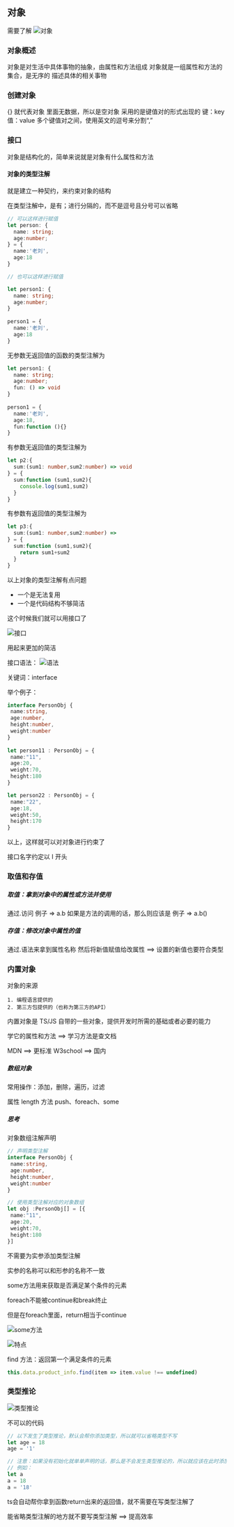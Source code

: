 ## 对象
需要了解
![对象](https://cdn.jsdelivr.net/gh/Vixcity/FigureBed/img/20220111171845.png)

### 对象概述

对象是对生活中具体事物的抽象，由属性和方法组成
对象就是一组属性和方法的集合，是无序的
描述具体的相关事物

### 创建对象

{} 就代表对象
里面无数据，所以是空对象
采用的是键值对的形式出现的
键：key
值：value
多个键值对之间，使用英文的逗号来分割“,”

### 接口

对象是结构化的，简单来说就是对象有什么属性和方法

#### 对象的类型注解
就是建立一种契约，来约束对象的结构

在类型注解中，是有；进行分隔的，而不是逗号且分号可以省略
```ts
// 可以这样进行赋值
let person: {  
  name: string;  
  age:number;  
} = {  
  name:'老刘',  
  age:18  
}

// 也可以这样进行赋值

let person1: {  
  name: string;  
  age:number;  
}  
  
person1 = {  
  name:'老刘',  
  age:18  
}
```

无参数无返回值的函数的类型注解为
```ts
let person1: {  
  name: string;  
  age:number;  
  fun: () => void  
}  
  
person1 = {  
  name:'老刘',  
  age:18,  
  fun:function (){}  
}
```

有参数无返回值的类型注解为
```ts
let p2:{  
  sum:(sum1: number,sum2:number) => void  
} = {  
  sum:function (sum1,sum2){  
	console.log(sum1,sum2) 
  }
}
```

有参数有返回值的类型注解为
```ts
let p3:{
  sum:(sum1: number,sum2:number) => 
} = {  
  sum:function (sum1,sum2){  
	return sum1+sum2  
  }  
}
```

以上对象的类型注解有点问题

- 一个是无法复用
- 一个是代码结构不够简洁

这个时候我们就可以用接口了

![接口](https://cdn.jsdelivr.net/gh/Vixcity/FigureBed/img/202201181943776.png)

用起来更加的简洁

接口语法：
![语法](https://cdn.jsdelivr.net/gh/Vixcity/FigureBed/img/202201181944999.png)

关键词：interface

举个例子：
```ts
interface PersonObj {  
 name:string,  
 age:number,  
 height:number,  
 weight:number  
}  
  
let person11 : PersonObj = {  
 name:"11",  
 age:20,  
 weight:70,  
 height:180  
}

let person22 : PersonObj = {  
 name:"22",  
 age:18,  
 weight:50,  
 height:170  
}
```

以上，这样就可以对对象进行约束了

接口名字约定以 I 开头

### 取值和存值

##### 取值：拿到对象中的属性或方法并使用
通过.访问
例子  =>  a.b
如果是方法的调用的话，那么则应该是
例子 => a.b()

##### 存值：修改对象中属性的值
通过.语法来拿到属性名称
然后将新值赋值给改属性 ==> 设置的新值也要符合类型

### 内置对象
对象的来源 

	1. 编程语言提供的
	2. 第三方包提供的（也称为第三方的API）

内置对象是 TS/JS 自带的一些对象，提供开发时所需的基础或者必要的能力

学它的属性和方法  ==>  学习方法是查文档

MDN ==> 更标准
W3school ==> 国内

##### 数组对象
常用操作：添加，删除，遍历，过滤

属性 length 
	方法 push、foreach、some

##### 思考
对象数组注解声明
```ts
// 声明类型注解
interface PersonObj {  
 name:string,  
 age:number,  
 height:number,  
 weight:number  
}

// 使用类型注解对应的对象数组
let obj :PersonObj[] = [{  
 name:"11",  
 age:20,  
 weight:70,  
 height:180  
}]
```

不需要为实参添加类型注解

实参的名称可以和形参的名称不一致

some方法用来获取是否满足某个条件的元素

foreach不能被continue和break终止

但是在foreach里面，return相当于continue

![some方法](https://cdn.jsdelivr.net/gh/Vixcity/FigureBed/img/20220123110401.png)

![特点](https://cdn.jsdelivr.net/gh/Vixcity/FigureBed/img/20220123110503.png)

find 方法：返回第一个满足条件的元素
```ts
this.data.product_info.find(item => item.value !== undefined)
```

### 类型推论
![类型推论](https://cdn.jsdelivr.net/gh/Vixcity/FigureBed/img/20220124094313.png)

不可以的代码
```ts
// 以下发生了类型推论，默认会帮你添加类型，所以就可以省略类型不写
let age = 18  
age = '1'

// 注意：如果没有初始化就单单声明的话，那么是不会发生类型推论的，所以就应该在此时添加类型注解
// 例如：
let a
a = 18
a = '18'
```

ts会自动帮你拿到函数return出来的返回值，就不需要在写类型注解了

能省略类型注解的地方就不要写类型注解 ==> 提高效率